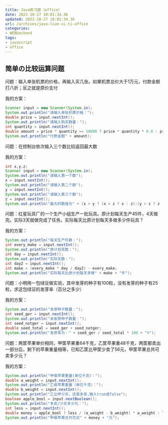 ```yaml
---
title: Java练习题（office）
date: 2022-10-27 18:01:34.36
updated: 2022-10-27 18:01:34.36
url: /archives/java-lian-xi-ti-office
categories: 
- WEBbackend
tags: 
- javascript
- office
---
```


## 简单の比较运算问题

问题：输入单张机票的价格，再输入买几张。如果机票总价大于1万元，付款金额打八折；反之就是原价支付

我的方案：

~~~java
Scanner input = new Scanner(System.in);
System.out.println("请输入单张机票价格：");
double price = input.nextInt();
System.out.println("请输入购买数量：");
int quantity = input.nextInt();
double amount = price * quantity >= 10000 ? price * quantity * 0.8 : price * quantity;
System.out.println("付款金额" + amount);
~~~



问题：在控制台依次输入三个数比较返回最大数

我的方案：

~~~java
int x,y,z;
Scanner input = new Scanner(System.in);
System.out.println("请输入第一个数");
x = input.nextInt();
System.out.println("请输入第二个数");
y = input.nextInt();
System.out.println("请输入第三个数");
z = input.nextInt();
System.out.println("最大的数值为" + (x > y ? (x > z ? x : z):(y > z ? z : y)));
~~~



问题：红星玩具厂的一个生产小组生产一批玩具。原计划每天生产45件，4天做完。实际3天就做完成了任务。实际每天比原计划每天多做多少件玩具？

我的方案：

~~~java
System.out.println("每天生产件数：");
int every_make = input.nextInt();
System.out.println("原计划天数：");
int day = input.nextInt();
System.out.println("实际天数：");
int day2 = input.nextInt();
int make = (every_make * day / day2) - every_make;
System.out.println("实际每天比原计划每天多做" + make + "件");
~~~



问题：小明用一包绿豆做实验，其中发芽的种子有100粒，没有发芽的种子有25粒，求这包绿豆的发芽率（百分之多少）

我的方案：

~~~java
System.out.println("发芽种子数量：");
int seed_ger = input.nextInt();
System.out.println("未发芽种子数量：");
int seed_notger = input.nextInt();
double seed_total = seed_ger + seed_notger;
System.out.println("发芽率为：" + seed_ger / seed_total * 100 + "%");
~~~



问题：两筐苹果单价相同，甲筐苹果重64千克，乙筐苹果重48千克，两筐都卖出一部分后，剩下的苹果重量相等，已知乙筐比甲筐少卖了56元，甲筐苹果总共可卖多少元？

我的方案：

~~~java
System.out.println("甲框苹果重量(单位千克)：");
double a_weight = input.nextInt();
System.out.println("乙框苹果重量（单位千克）：");
double b_weight = input.nextInt();
System.out.println("乙比甲少买，还是多卖,输入true或false");
boolean apple_bool = input.nextBoolean();
System.out.println("多卖/少买多少元：");
int less = input.nextInt();
double money = apple_bool ? less / (a_weight - b_weight) * a_weight : less / (b_weight - a_weight) * a_weight;
System.out.println("甲框苹果总共可买" + money + "元");
~~~

